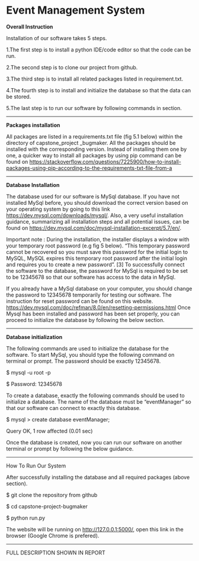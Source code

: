 # Event Management System

**Overall Instruction** 

Installation of our software takes 5 steps. 

1.The first step is to install a python IDE/code editor so that the code can be run. 

2.The second step is to clone our project from github. 

3.The third step is to install all related packages listed in requirement.txt.  

4.The fourth step is to install and initialize the database so that the data can be stored. 

5.The last step is to run our software by following commands in section.

-----------------
**Packages installation**

All packages are listed in a requirements.txt file (fig 5.1 below) within the directory of capstone_project _bugmaker. All the packages should be installed with the corresponding version. Instead of installing them one by one, a quicker way to install all packages by using pip command can be found on https://stackoverflow.com/questions/7225900/how-to-install-packages-using-pip-according-to-the-requirements-txt-file-from-a



-------------------------

**Database Installation** 

The database used for our software is MySql database. If you have not installed MySql before,  you should download the correct version based on your operating system by going to this link https://dev.mysql.com/downloads/mysql/.  Also, a very useful installation guidance, summarizing all installation steps and all potential issues,  can be found on https://dev.mysql.com/doc/mysql-installation-excerpt/5.7/en/.

Important note : During the installation, the installer displays a window with your temporary root password (e.g fig 5 below). “This temporary password cannot be recovered so you must save this password for the initial login to MySQL, MySQL expires this temporary root password after the initial login and requires you to create a new password”. [3] To successfully connect the software to the database, the password for MySql is required to be set to be 12345678 so that our software has access to the data in MySql.



If you already have  a MySql database on your computer, you should change the password to 12345678 temporarily for testing our software.  The instruction for reset password can be found on this website. https://dev.mysql.com/doc/refman/8.0/en/resetting-permissions.html
Once Mysql has been installed and password has been set properly, you can proceed to initialize the database by following the below section.

-------------------------
**Database initialization** 

The following commands are used to initialize the database for the software. To start MySql, you should type the following command on terminal or prompt. The password should be exactly 12345678.

$  mysql -u root -p

$  Password: 12345678

To create a database,  exactly the following commands should be used to initialize a database.  The name of the database must be “eventManager” so that our software can connect to exactly this database.

$ mysql > create database eventManager;

Query OK, 1 row affected (0.01 sec)

Once the database is created, now you can run our software on another terminal or prompt by following the below guidance.

----------------------
How To Run Our System 

After successfully installing the database and all required packages (above section).

$ git clone the repository from github

$ cd capstone-project-bugmaker

$ python run.py

The website will be running on  http://127.0.0.1:5000/, open this link in the browser (Google Chrome is prefered). 

------------
FULL DESCRIPTION SHOWN IN REPORT

